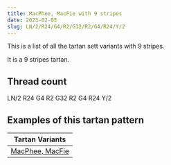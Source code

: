 ```yaml
---
title: MacPhee, MacFie with 9 stripes
date: 2023-02-05
slug: LN/2/R24/G4/R2/G32/R2/G4/R24/Y/2
---
```

This is a list of all the tartan sett variants with 9 stripes.

It is a 9 stripes tartan.


## Thread count
LN/2 R24 G4 R2 G32 R2 G4 R24 Y/2

## Examples of this tartan pattern

| Tartan Variants |
|---------------|
| [MacPhee, MacFie](/variants/ln/2/r24/g4/r2/g32/r2/g4/r24/y/2-g008000-lne0e0e0-rc00000-yf0c000)||
